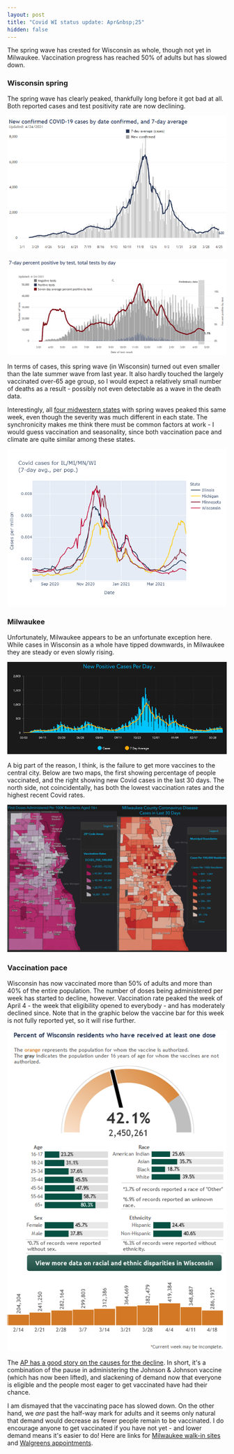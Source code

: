 ```yaml
---
layout: post
title: "Covid WI status update: Apr&nbsp;25"
hidden: false
---
```


The spring wave has crested for Wisconsin as whole, though not yet in Milwaukee. Vaccination progress has reached 50% of adults but has slowed down.

### Wisconsin spring
The spring wave has clearly peaked, thankfully long before it got bad at all. Both reported cases and test positivity rate are now declining. 

![Cases](../assets/DHS-Cases-Reported_2021-04-24.png)

![Positivity rate](../assets/DHS-Positivity_2021-04-24.png)

In terms of cases, this spring wave (in Wisconsin) turned out even smaller than the late summer wave from last year. It also hardly touched the largely vaccinated over-65 age group, so I would expect a relatively small number of deaths as a result - possibly not even detectable as a wave in the death data.

Interestingly, all [four midwestern states](2021-04-11-variants-midwest.md) with spring waves peaked this same week, even though the severity was much different in each state. The synchronicity makes me think there must be common factors at work - I would guess vaccination and seasonality, since both vaccination pace and climate are quite similar among these states.

![Cases in 4 midwest states](../assets/Cases-Midwest-States_2021-04-23.png)

### Milwaukee
Unfortunately, Milwaukee appears to be an unfortunate exception here. While cases in Wisconsin as a whole have tipped downwards, in Milwaukee they are steady or even slowly rising.

![Cases in Milwaukee](../assets/Milwaukee-Cases_2021-04-24.png)

A big part of the reason, I think, is the failure to get more vaccines to the central city.  Below are two maps, the first showing percentage of people vaccinated, and the right showing new Covid cases in the last 30 days. The north side, not coincidentally, has both the lowest vaccination rates and the highest recent Covid rates.

![Map of Vaccines/Cases in Milwaukee](../assets/Milwaukee-Map-Vaccines-Cases_2021-04-24.png)

### Vaccination pace
Wisconsin has now vaccinated more than 50% of adults and more than 40% of the entire population. The number of doses being administered per week has started to decline, however. Vaccination rate peaked the week of April 4 - the week that eligibility opened to everybody - and has moderately declined since. Note that in the graphic below the vaccine bar for this week is not fully reported yet, so it will rise further.

![Vaccine progress](../assets/DHS-VaccineProgress_2021-04-25.png)

The [AP has a good story on the causes for the decline](https://apnews.com/article/health-coronavirus-ee7363d012f472d5e8c703bf230a4356). In short, it's a combination of the pause in administering the Johnson & Johnson vaccine (which has now been lifted), and slackening of demand now that everyone is eligible and the people most eager to get vaccinated have had their chance.

I am dismayed that the vaccinating pace has slowed down. On the other hand, we *are* past the half-way mark for adults and it seems only natural that demand would decrease as fewer people remain to be vaccinated. I do encourage anyone to get vaccinated if you have not yet - and lower demand means it's easier to do! Here are links for [Milwaukee walk-in sites](https://city.milwaukee.gov/CovidVax) and [Walgreens appointments](https://www.walgreens.com/findcare/vaccination/covid-19/location-screening).
